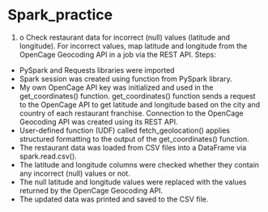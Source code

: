 # Spark_practice

1. o	Check restaurant data for incorrect (null) values (latitude and longitude). For incorrect values, map latitude and longitude from the OpenCage Geocoding API in a job via the REST API.
Steps:
- PySpark and Requests libraries were imported
- Spark session was created using function from PySpark library.
- My own OpenCage API key was initialized and used in the get_coordinates() function. get_coordinates() function sends a request to the OpenCage API to get latitude and longitude based on the city and country of each restaurant franchise. Connection to the OpenCage Geocoding API was created using its REST API.
- User-defined function (UDF) called fetch_geolocation() applies structured formatting to the output of the get_coordinates() function.
- The restaurant data was loaded from CSV files into a DataFrame via spark.read.csv().
- The latitude and longitude columns were checked whether they contain any incorrect (null) values or not.
- The null latitude and longitude values were replaced with the values returned by the OpenCage Geocoding API.
- The updated data was printed and saved to the CSV file.

